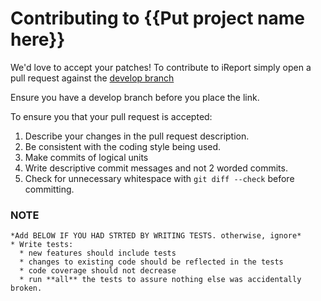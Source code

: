 Contributing to {{Put project name here}}
===
We'd love to accept your patches!
To contribute to iReport simply open a pull request against the [develop branch](https://github.com/yourProfile/YourProject/tree/develop)

Ensure you have a develop branch before you place the link.

To ensure you that your pull request is accepted:

1. Describe your changes in the pull request description.
2. Be consistent with the coding style being used.
3. Make commits of logical units
4. Write descriptive commit messages and not 2 worded commits.
5. Check for unnecessary whitespace with `git diff --check` before committing.



### NOTE
```
*Add BELOW IF YOU HAD STRTED BY WRITING TESTS. otherwise, ignore*
* Write tests:
  * new features should include tests
  * changes to existing code should be reflected in the tests
  * code coverage should not decrease
  * run **all** the tests to assure nothing else was accidentally broken.
```
